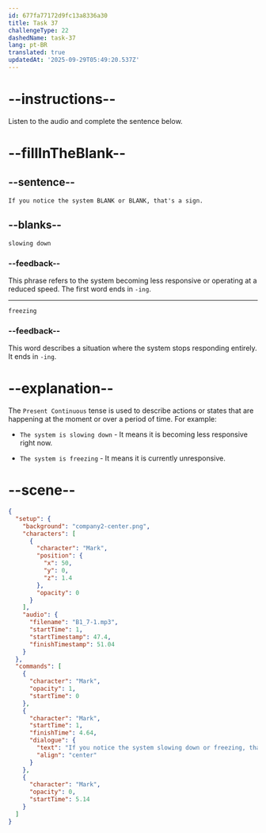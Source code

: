 ```yaml
---
id: 677fa77172d9fc13a8336a30
title: Task 37
challengeType: 22
dashedName: task-37
lang: pt-BR
translated: true
updatedAt: '2025-09-29T05:49:20.537Z'
---
```


<!-- (audio) Mark: If you notice the system slowing down or freezing, that's a sign. -->

# --instructions--

Listen to the audio and complete the sentence below.

# --fillInTheBlank--

## --sentence--

`If you notice the system BLANK or BLANK, that's a sign.`

## --blanks--

`slowing down`

### --feedback--

This phrase refers to the system becoming less responsive or operating at a reduced speed. The first word ends in `-ing`.

---

`freezing`

### --feedback--

This word describes a situation where the system stops responding entirely. It ends in `-ing`.

# --explanation--

The `Present Continuous` tense is used to describe actions or states that are happening at the moment or over a period of time. For example:

- `The system is slowing down` - It means it is becoming less responsive right now.

- `The system is freezing` - It means it is currently unresponsive.

# --scene--

```json
{
  "setup": {
    "background": "company2-center.png",
    "characters": [
      {
        "character": "Mark",
        "position": {
          "x": 50,
          "y": 0,
          "z": 1.4
        },
        "opacity": 0
      }
    ],
    "audio": {
      "filename": "B1_7-1.mp3",
      "startTime": 1,
      "startTimestamp": 47.4,
      "finishTimestamp": 51.04
    }
  },
  "commands": [
    {
      "character": "Mark",
      "opacity": 1,
      "startTime": 0
    },
    {
      "character": "Mark",
      "startTime": 1,
      "finishTime": 4.64,
      "dialogue": {
        "text": "If you notice the system slowing down or freezing, that's a sign.",
        "align": "center"
      }
    },
    {
      "character": "Mark",
      "opacity": 0,
      "startTime": 5.14
    }
  ]
}
```
